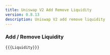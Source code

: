 ```yaml
---
title: Uniswap V2 Add Remove Liquidity
version: 0.8.13
description: Uniswap V2 add remove liquidity
---
```


### Add / Remove Liquidity

```solidity
{{{Liquidity}}}
```

